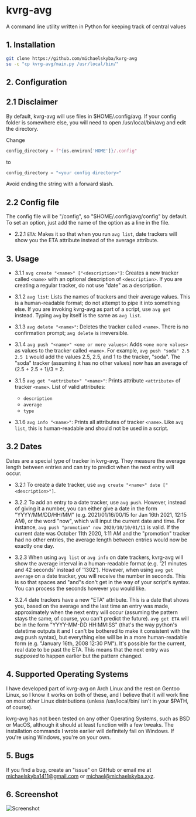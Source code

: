 

# kvrg-avg
A command line utility written in Python for keeping track of central values

## 1. Installation
```sh
git clone https://github.com/michaelskyba/kvrg-avg
su -c "cp kvrg-avg/main.py /usr/local/bin/"
```

## 2. Configuration
## 2.1 Disclaimer
By default, kvrg-avg will use files in $HOME/.config/avg. If your
config folder is somewhere else, you will need to open /usr/local/bin/avg
and edit the directory.

Change
```python
config_directory = f"{os.environ['HOME']}/.config"
```
to
```python
config_directory = "<your config directory>"
```
Avoid ending the string with a forward slash.
## 2.2 Config file
The config file will be "<your config directory>/config", so "$HOME/.config/avg/config" by default.
To set an option, just add the name of the option as a line in the file.

- 2.2.1 ``ETA``:
Makes it so that when you run ``avg list``, date trackers will show you the ETA
attribute instead of the average attribute.

## 3. Usage

- 3.1.1 ``avg create "<name>" ["<description>"]``:
Creates a new tracker called ``<name>`` with an optional description of
``<description>``. If you are creating a regular tracker, do not use "date" as
a description.

- 3.1.2 ``avg list``:
Lists the names of trackers and their average values. This is a human-readable
format; do not attempt to pipe it into something else. If you are invoking
kvrg-avg as part of a script,  use ``avg get`` instead. Typing ``avg`` by
itself is the same as ``avg list``.

- 3.1.3 ``avg delete "<name>"``:
Deletes the tracker called ``<name>``. There is no confirmation prompt; ``avg delete`` is irreversible.

- 3.1.4 ``avg push "<name>" <one or more values>``:
Adds ``<one more values>`` as values to the tracker called ``<name>``. For
example, ``avg push "soda" 2.5 2.5 1`` would add the values 2.5, 2.5, and 1 to
the tracker, "soda". The "soda" tracker (assuming it has no other values) now
has an average of (2.5 + 2.5 + 1)/3 = 2.

- 3.1.5 ``avg get "<attribute>" "<name>"``:
Prints attribute ``<attribute>`` of tracker ``<name>``. List of valid attributes:
    - ``description``
    - ``average``
    - `type`

- 3.1.6 ``avg info "<name>"``:
Prints all attributes of tracker ``<name>``. Like ``avg list``, this is
human-readable and should not be used in a script.

## 3.2 Dates

Dates are a special type of tracker in kvrg-avg. They measure the average
length between entries and can try to predict when the next entry will occur.

- 3.2.1 To create a date tracker, use ``avg create "<name>" date ["<description>"]``.

- 3.2.2 To add an entry to a date tracker, use ``avg push``. However, instead of giving
it a number, you can either give a date in the form "YYYY/MM/DD/HH/MM" (e.g.
2021/01/16/00/15 for Jan 16th 2021, 12:15 AM), or the word "now", which will
input the current date and time. For instance, ``avg push "promotion" now
2020/10/10/01/11`` is valid. If the current date was October 11th 2020, 1:11
AM and the "promotion" tracker had no other entries, the average length between
entries would now be exactly one day.

- 3.2.3 When using ``avg list`` or ``avg info`` on date trackers, kvrg-avg will
show the average interval in a human-readable format (e.g. '21 minutes and 42
seconds' instead of '1302'). However, when using ``avg get average`` on a
date tracker, you will receive the number in seconds. This is so that spaces
and "and"s don't get in the way of your script's syntax. You can process the
seconds however you would like.

- 3.2.4 date trackers have a new "ETA" attribute. This is a date that
shows you, based on the average and the last time an entry was made,
approximately when the next entry will occur (assuming the pattern stays the
same, of course, you can't predict the future). ``avg get ETA`` will be in the
form "YYYY-MM-DD HH:MM:SS" (that's the way python's datetime outputs it and I
can't be bothered to make it consistent with the avg push syntax), but
everything else will be in a more human-readable form (e.g. "January 16th, 2008
12:30 PM"). It's possible for the current, real date to be past the ETA. This
means that the next entry was _supposed_ to happen earlier but the pattern
changed.

## 4. Supported Operating Systems

I have developed part of kvrg-avg on Arch Linux and the rest on Gentoo Linux,
so I know it works on both of these, and I believe that it will work fine on
most other Linux distributions (unless /usr/local/bin/ isn't in your $PATH, of course).

kvrg-avg has not been tested on any other Operating Systems, such as BSD or
MacOS, although it should at least function with a few tweaks. The installation
commands I wrote earlier will definitely fail on Windows. If you're using
Windows, you're on your own.

## 5. Bugs

If you find a bug, create an "issue" on GitHub or email me
at michaelskyba1411@gmail.com or michael@michaelskyba.xyz.

## 6. Screenshot

![Screenshot](https://michaelskyba.github.io/kvrg-avg.png)
